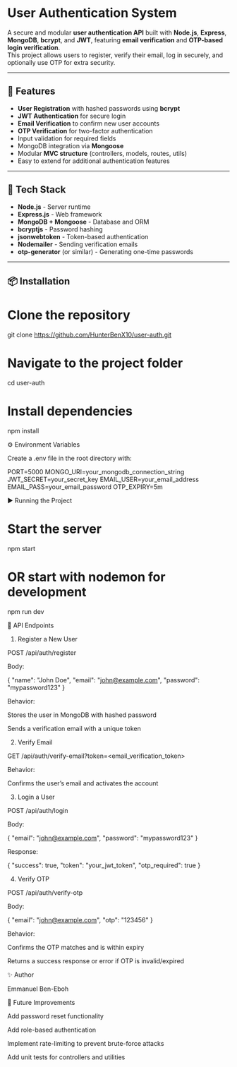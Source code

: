 # User Authentication System

A secure and modular **user authentication API** built with **Node.js**, **Express**, **MongoDB**, **bcrypt**, and **JWT**, featuring **email verification** and **OTP-based login verification**.  
This project allows users to register, verify their email, log in securely, and optionally use OTP for extra security.

---

## 🚀 Features

- **User Registration** with hashed passwords using **bcrypt**
- **JWT Authentication** for secure login
- **Email Verification** to confirm new user accounts
- **OTP Verification** for two-factor authentication
- Input validation for required fields
- MongoDB integration via **Mongoose**
- Modular **MVC structure** (controllers, models, routes, utils)
- Easy to extend for additional authentication features

---

## 🧩 Tech Stack

- **Node.js** - Server runtime
- **Express.js** - Web framework
- **MongoDB + Mongoose** - Database and ORM
- **bcryptjs** - Password hashing
- **jsonwebtoken** - Token-based authentication
- **Nodemailer** - Sending verification emails
- **otp-generator** (or similar) - Generating one-time passwords

---

## 📦 Installation

# Clone the repository
git clone https://github.com/HunterBenX10/user-auth.git

# Navigate to the project folder
cd user-auth

# Install dependencies
npm install


⚙️ Environment Variables

Create a .env file in the root directory with:

PORT=5000
MONGO_URI=your_mongodb_connection_string
JWT_SECRET=your_secret_key
EMAIL_USER=your_email_address
EMAIL_PASS=your_email_password
OTP_EXPIRY=5m

▶️ Running the Project
# Start the server
npm start

# OR start with nodemon for development
npm run dev

📡 API Endpoints
1. Register a New User

POST /api/auth/register

Body:

{
  "name": "John Doe",
  "email": "john@example.com",
  "password": "mypassword123"
}


Behavior:

Stores the user in MongoDB with hashed password

Sends a verification email with a unique token

2. Verify Email

GET /api/auth/verify-email?token=<email_verification_token>

Behavior:

Confirms the user’s email and activates the account

3. Login a User

POST /api/auth/login

Body:

{
  "email": "john@example.com",
  "password": "mypassword123"
}


Response:

{
  "success": true,
  "token": "your_jwt_token",
  "otp_required": true
}

4. Verify OTP

POST /api/auth/verify-otp

Body:

{
  "email": "john@example.com",
  "otp": "123456"
}


Behavior:

Confirms the OTP matches and is within expiry

Returns a success response or error if OTP is invalid/expired

✨ Author

Emmanuel Ben-Eboh

📌 Future Improvements

Add password reset functionality

Add role-based authentication

Implement rate-limiting to prevent brute-force attacks

Add unit tests for controllers and utilities
